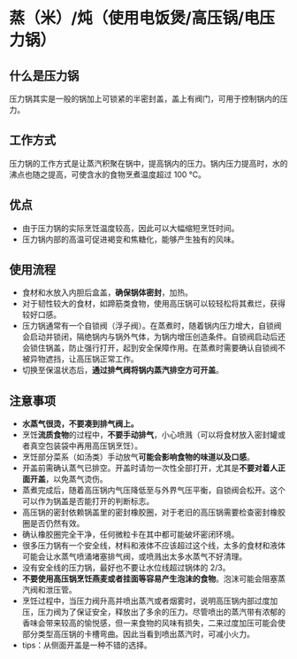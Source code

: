 # 蒸（米）/炖（使用电饭煲/高压锅/电压力锅）

## 什么是压力锅

压力锅其实是一般的锅加上可锁紧的半密封盖，盖上有阀门，可用于控制锅内的压力。

## 工作方式

压力锅的工作方式是让蒸汽积聚在锅中，提高锅内的压力。锅内压力提高时，水的沸点也随之提高，可使含水的食物烹煮温度超过 100 ℃。

## 优点

- 由于压力锅的实际烹饪温度较高，因此可以大幅缩短烹饪时间。
- 压力锅内部的高温可促进褐变和焦糖化，能够产生独有的风味。

## 使用流程

- 食材和水放入内胆后盒盖，**确保锅体密封**，加热。
- 对于韧性较大的食材，如蹄筋类食物，使用高压锅可以较轻松将其煮烂，获得较好口感。
- 压力锅通常有一个自锁阀（浮子阀）。在蒸煮时，随着锅内压力增大，自锁阀会启动并锁闭，隔绝锅内与锅外气体，为锅内增压创造条件。自锁阀启动后还会锁住锅盖，防止强行打开，起到安全保障作用。在蒸煮时需要确认自锁阀不被异物遮挡，让高压锅正常工作。
- 切换至保温状态后，**通过排气阀将锅内蒸汽排空方可开盖**。

## 注意事项

- **水蒸气很烫，不要凑到排气阀上。**
- 烹饪**流质食物**的过程中，**不要手动排气**，小心喷溅（可以将食材放入密封罐或者真空包装袋中再用高压锅烹饪）。
- 烹饪部分菜系（如汤类）手动放气**可能会影响食物的味道以及口感**。
- 开盖前需确认蒸气已排空。开盖时请勿一次性全部打开，尤其是**不要对着人正面开盖**，以免蒸气烫伤。
- 蒸煮完成后，随着高压锅内气压降低至与外界气压平衡，自锁阀会松开。这个可以作为锅盖是否能打开的判断标志。
- 高压锅的密封依赖锅盖里的密封橡胶圈，对于老旧的高压锅需要检查密封橡胶圈是否仍然有效。
- 确认橡胶圈完全干净，任何微粒卡在其中都可能破坏密闭环境。
- 很多压力锅有一个安全线，材料和液体不应该超过这个线，太多的食材和液体可能会让水蒸气喷涌堵塞排气阀，或喷溅出太多水蒸气不好清理。
- 没有安全线的压力锅，最好也不要让水位线超过锅体的 2/3。
- **不要使用高压锅烹饪燕麦或者挂面等容易产生泡沫的食物**。泡沫可能会阻塞蒸汽阀和泄压管。
- 烹饪过程中，当压力阀升高并喷出蒸汽或者烟雾时，说明高压锅内部过度加压，压力阀为了保证安全，释放出了多余的压力。尽管喷出的蒸汽带有浓郁的香味会带来较高的愉悦感，但一来食物的风味有损失，二来过度加压可能会使部分类型高压锅的卡槽弯曲。因此当看到喷出蒸汽时，可减小火力。
- tips：从侧面开盖是一种不错的选择。
